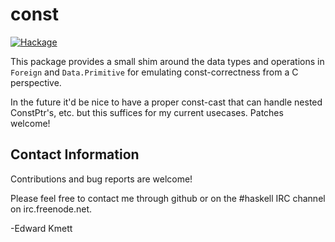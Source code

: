 const
=====

[![Hackage](https://img.shields.io/hackage/v/const.svg)](https://hackage.haskell.org/package/const)

This package provides a small shim around the data types and operations in `Foreign` and `Data.Primitive`
for emulating const-correctness from a C perspective.

In the future it'd be nice to have a proper const-cast that can handle nested ConstPtr's, etc. but this suffices
for my current usecases. Patches welcome!

Contact Information
-------------------

Contributions and bug reports are welcome!

Please feel free to contact me through github or on the #haskell IRC channel on irc.freenode.net.

-Edward Kmett

